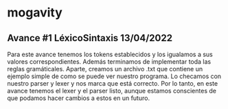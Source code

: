 # mogavity
## Avance #1 LéxicoSintaxis 13/04/2022
Para este avance tenemos los tokens establecidos y los igualamos a sus valores correspondientes. Además terminamos de implementar toda las reglas gramáticales. Aparte, creamos un archivo .txt que contiene un ejemplo simple de como se puede ver nuestro programa. Lo checamos con nuestro parser y lexer y nos marca que está correcto. Por lo tanto, en este avance tenemos el lexer y el parser listo, aunque estamos conscientes de que podamos hacer cambios a estos en un futuro.
